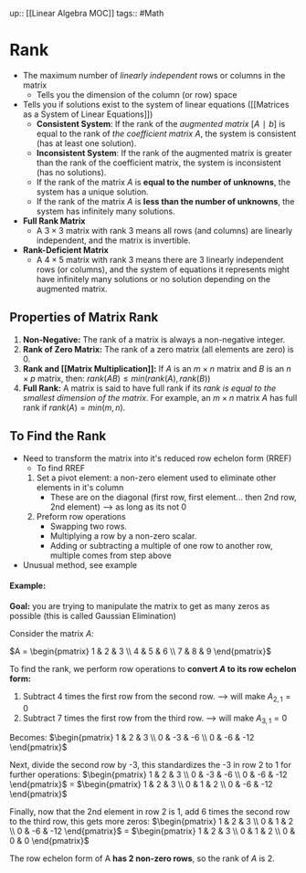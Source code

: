 up:: [[Linear Algebra MOC]]
tags:: #Math
# Rank
- The maximum number of *linearly independent* rows or columns in the matrix
	- Tells you the dimension of the column (or row) space
- Tells you if solutions exist to the system of linear equations ([[Matrices as a System of Linear Equations]])
	- **Consistent System**: If the rank of the *augmented matrix* $[A∣b]$ is equal to the rank of *the coefficient matrix* $A$, the system is consistent (has at least one solution).
	- **Inconsistent System**: If the rank of the augmented matrix is greater than the rank of the coefficient matrix, the system is inconsistent (has no solutions).
	- If the rank of the matrix $A$ is **equal to the number of unknowns**, the system has a unique solution.
    - If the rank of the matrix $A$ is **less than the number of unknowns**, the system has infinitely many solutions.
- **Full Rank Matrix**
	- A $3×3$ matrix with rank 3 means all rows (and columns) are linearly independent, and the matrix is invertible.
- **Rank-Deficient Matrix**
	- A $4×5$ matrix with rank 3 means there are 3 linearly independent rows (or columns), and the system of equations it represents might have infinitely many solutions or no solution depending on the augmented matrix.

## Properties of Matrix Rank
1. **Non-Negative:** The rank of a matrix is always a non-negative integer.
2. **Rank of Zero Matrix:** The rank of a zero matrix (all elements are zero) is 0.
3. **Rank and [[Matrix Multiplication]]:** If $A$ is an $m×n$ matrix and $B$ is an $n×p$ matrix, then: $rank(AB)≤min⁡(rank(A),rank(B))$
4. **Full Rank:** A matrix is said to have full rank if its *rank is equal to the smallest dimension of the matrix*. For example, an $m×n$ matrix $A$ has full rank if $rank(A)=min⁡(m,n)$.

## To Find the Rank
- Need to transform the matrix into it's reduced row echelon form (RREF)
	- To find RREF
	1) Set a pivot element: a non-zero element used to eliminate other elements in it's column
		- These are on the diagonal (first row, first element... then 2nd row, 2nd element) --> as long as its not 0
	2) Preform row operations
		- Swapping two rows.
		- Multiplying a row by a non-zero scalar.
		- Adding or subtracting a multiple of one row to another row, multiple comes from step above
- Unusual method, see example
#### Example:
**Goal:** you are trying to manipulate the matrix to get as many zeros as possible (this is called Gaussian Elimination)

Consider the matrix $A$:

$A = \begin{pmatrix} 1 & 2 & 3 \\ 4 & 5 & 6 \\ 7 & 8 & 9 \end{pmatrix}$

To find the rank, we perform row operations to **convert $A$ to its row echelon form:**
1. Subtract 4 times the first row from the second row. --> will make $A_{2,1} = 0$
2. Subtract 7 times the first row from the third row. --> will make $A_{3,1} = 0$

Becomes:
$\begin{pmatrix} 1 & 2 & 3 \\ 0 & -3 & -6 \\ 0 & -6 & -12 \end{pmatrix}$

Next, divide the second row by -3, this standardizes the -3 in row 2 to 1 for further operations:
$\begin{pmatrix} 1 & 2 & 3 \\ 0 & -3 & -6 \\ 0 & -6 & -12 \end{pmatrix}$ = $\begin{pmatrix} 1 & 2 & 3 \\ 0 & 1 & 2 \\ 0 & -6 & -12 \end{pmatrix}$

Finally, now that the 2nd element in row 2 is 1, add 6 times the second row to the third row, this gets more zeros:
$\begin{pmatrix} 1 & 2 & 3 \\ 0 & 1 & 2 \\ 0 & -6 & -12 \end{pmatrix}$ = $\begin{pmatrix} 1 & 2 & 3 \\ 0 & 1 & 2 \\ 0 & 0 & 0 \end{pmatrix}$

The row echelon form of A **has 2 non-zero rows**, so the rank of $A$ is 2.
